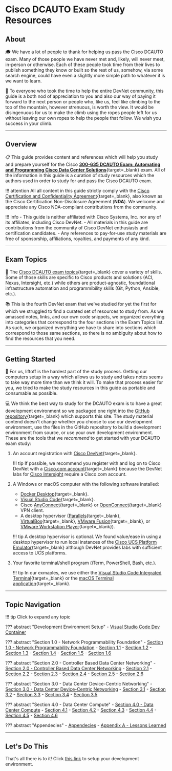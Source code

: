 # Cisco DCAUTO Exam Study Resources

## About

:mortar_board: We have a lot of people to thank for helping us pass the Cisco DCAUTO exam.  Many of those people we have never met and, likely, will never meet, in-person or otherwise.  Each of these people took time from their lives to publish something they know or built so the rest of us, somehow, via some search engine, could have even a slightly more simple path to whatever it is we want to learn.

:sunrise_over_mountains: To everyone who took the time to help the entire DevNet community, this guide is a both nod of appreciation to you and also our way of paying it forward to the next person or people who, like us, feel like climbing to the top of the mountain, however strenuous, is worth the view.  It would be disingenuous for us to make the climb using the ropes people left for us without leaving our own ropes to help the people that follow.  We wish you success in your climb.

---

## Overview

:clipboard: This guide provides content and references which will help you study and prepare yourself for the Cisco [**300-635 DCAUTO Exam: Automating and Programming Cisco Data Center Solutions**](https://www.cisco.com/c/en/us/training-events/training-certifications/exams/current-list/dcauto-300-635.html "Cisco DCAUTO (300-635) Exam"){target=_blank} exam.  All of the information in this guide is a curation of study resources which the authors used in order to study for and pass the Cisco DCAUTO exam.

!!! attention
    All all content in this guide strictly comply with the [Cisco Certification and Confidentiality Agreement](https://www.cisco.com/c/dam/en_us/training-events/downloads/certificationNDA.pdf "Cisco Certification and Confidentiality Agreement"){target=_blank}, also known as the Cisco Certification Non-Disclosure Agreement (**NDA**).  We welcome and appreciate any Cisco NDA-compliant contributions from the community.

!!! info
    - This guide is neither affiliated with Cisco Systems, Inc. nor any of its affiliates, including Cisco DevNet.
    - All materials in this guide are contributions from the community of Cisco DevNet enthusiasts and certification candidates.
    - Any references to pay-for-use study materials are free of sponsorship, affiliations, royalties, and payments of any kind.

---

## Exam Topics

:notebook_with_decorative_cover: The [Cisco DCAUTO exam topics](https://learningnetwork.cisco.com/s/dcauto-exam-topics "Cisco DCAUTO Exam Topics"){target=_blank} cover a variety of skills.  Some of those skills are specific to Cisco products and solutions (ACI, Nexus, Intersight, etc.) while others are product-agnostic, foundational infrastructure automation and programmibility skills (Git, Python, Ansible, etc.).

:books: This is the fourth DevNet exam that we've studied for yet the first for which we struggled to find a curated set of resources to study from.  As we amassed notes, links, and our own code snippets, we organized everything into categories that correspond to the four sections in the Exam Topics list.  As such, we organized everything we have to share into sections which correspond to those same sections, so there is no ambiguity about how to find the resources that you need.

---

## Getting Started

:rocket: For us, liftoff is the hardest part of the study process.  Getting our computers setup in a way which allows us to study and takes notes seems to take way more time than we think it will.  To make that process easier for you, we tried to make the study resources in this guide as portable and consumable as possible.

:computer: We think the best way to study for the DCAUTO exam is to have a great development environment so we packaged one right into the [GitHub repository](https://github.com/wwt/dcauto-study-resources "DCAUTO Study Resources GitHub Repository"){target=_blank} which supports this site.  The study material contend doesn't change whether you choose to use our development environment, use the files in the GitHub repository to build a development environment from source, or use your own development environment.  These are the tools that we *recommend* to get started with your DCAUTO exam study:

1. An account registration with [Cisco DevNet](https://developer.cisco.com "Cisco DevNet"){target=_blank}.

    !!! tip
        If possible, we recommend you register with and log on to Cisco DevNet with a [Cisco.com account](https://id.cisco.com/signin/register "Cisco.com Account Registration"){target=_blank} because the DevNet labs for [Cisco Intersight](https://www.intersight.com "Cisco Intersight") require a Cisco.com account.

2. A Windows or macOS computer with the following software installed:
    - [Docker Desktop](https://www.docker.com/products/docker-desktop "Docker Desktop Download"){target=_blank}.
    - [Visual Studio Code](https://code.visualstudio.com/ "Visual Studio Code"){target=_blank}.
    - Cisco [AnyConnect](https://developer.cisco.com/site/sandbox/anyconnect/ "Cisco AnyConnect VPN Client"){target=_blank} or [OpenConnect](http://www.infradead.org/openconnect/ "OpenConnect VPN Client"){target=_blank} VPN client.
    - A desktop hypervisor ([Parallels](https://www.parallels.com/products/desktop/ "Parallels for Mac"){target=_blank}, [VirtualBox](https://www.virtualbox.org "VirtualBox"){target=_blank}, [VMware Fusion](https://www.vmware.com/products/fusion.html "VMware Fusion"){target=_blank}, or [VMware Workstation Player](https://www.vmware.com/products/workstation-player/workstation-player-evaluation.html "VMware Workstation Player"){target=_blank}).

    !!! tip
        A desktop hypervisor is optional.  We found value/ease in using a desktop hypervisor to run local instances of the [Cisco UCS Platform Emulator](https://community.cisco.com/t5/unified-computing-system/ucs-platform-emulator-downloads-ucspe-4-1-2cpe1-ucspe-4-0-4epe1/ta-p/3648177 "Cisco UCS Platform Emulator"){target=_blank} although DevNet provides labs with sufficient access to UCS platforms.

3. Your favorite terminal/shell program (iTerm, PowerShell, Bash, etc.).

    !!! tip
        In our exmaples, we use either the [Visual Studio Code Integrated Terminal](https://code.visualstudio.com/docs/editor/integrated-terminal "Visual Studio Code Integrated Terminal"){target=_blank} or the [macOS Terminal application](https://support.apple.com/guide/terminal/welcome/mac "macOS Terminal Application"){target=_blank}.

---

## Topic Navigation

!!! tip
    Click to expand any topic

??? abstract "Development Environment Setup"
    - [Visual Studio Code Dev Container](sections/section_0.md "Visual Studio Code Dev Container")

??? abstract "Section 1.0 - Network Programmability Foundation"
    - [Section 1.0 - Network Programmability Foundation](sections/section_1.md "Network Programmability Foundation")
        - [Section 1.1](sections/section_1_1.md "Section 1.1")
        - [Section 1.2](sections/section_1_2.md "Section 1.2")
        - [Section 1.3](sections/section_1_3.md "Section 1.3")
        - [Section 1.4](sections/section_1_4.md "Section 1.4")
        - [Section 1.5](sections/section_1_5.md "Section 1.5")
        - [Section 1.6](sections/section_1_6.md "Section 1.6")

??? abstract "Section 2.0 - Controller Based Data Center Networking"
    - [Section 2.0 - Controller Based Data Center Networking](sections/section_2.md "Controller Based Data Center Networking")
        - [Section 2.1](sections/section_2_1.md "Section 2.1")
        - [Section 2.2](sections/section_2_2.md "Section 2.2")
        - [Section 2.3](sections/section_2_3.md "Section 2.3")
        - [Section 2.4](sections/section_2_4.md "Section 2.4")
        - [Section 2.5](sections/section_2_5.md "Section 2.5")
        - [Section 2.6](sections/section_2_6.md "Section 2.6")

??? abstract "Section 3.0 - Data Center Device-Centric Networking"
    - [Section 3.0 - Data Center Device-Centric Networking](sections/section_3.md "Data Center Device-Centric Networking")
        - [Section 3.1](sections/section_3_1.md "Section 3.1")
        - [Section 3.2](sections/section_3_2.md "Section 3.2")
        - [Section 3.3](sections/section_3_3.md "Section 3.3")
        - [Section 3.4](sections/section_3_4.md "Section 3.4")
        - [Section 3.5](sections/section_3_5.md "Section 3.5")

??? abstract "Section 4.0 - Data Center Compute"
    - [Section 4.0 - Data Center Compute](sections/section_4.md "Data Center Compute")
        - [Section 4.1](sections/section_4_1.md "Section 4.1")
        - [Section 4.2](sections/section_4_2.md "Section 4.2")
        - [Section 4.3](sections/section_4_3.md "Section 4.3")
        - [Section 4.4](sections/section_4_4.md "Section 4.4")
        - [Section 4.5](sections/section_4_5.md "Section 4.5")
        - [Section 4.6](sections/section_4_6.md "Section 4.6")

??? abstract "Appendecies"
    - [Appendecies](sections/appendecies.md "Appendix")
        - [Appendix A - Lessons Learned](sections/appendix_a.md "Lessons Learned")

---

## Let's Do This

That's all there is to it! Click [this link](sections/section_0.md "Hands-On Environment Setup") to setup your development environment.

